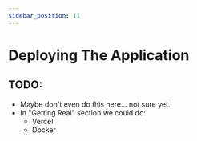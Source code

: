 ```yaml
---
sidebar_position: 11
---
```


# Deploying The Application

## TODO:

- Maybe don't even do this here... not sure yet.
- In "Getting Real" section we could do:
  - Vercel
  - Docker
